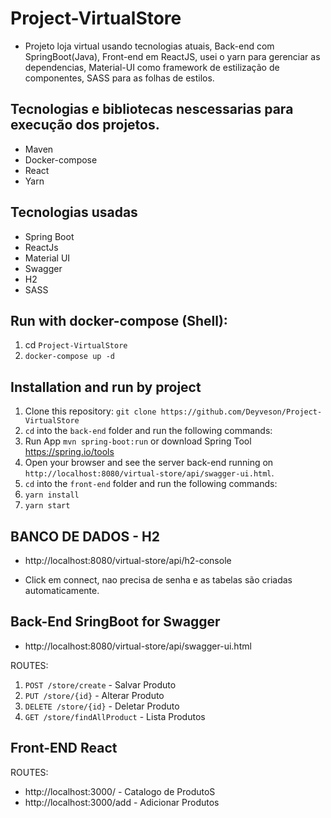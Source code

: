 # Project-VirtualStore
- Projeto loja virtual usando tecnologias atuais, Back-end com SpringBoot(Java), 
Front-end em ReactJS, usei o yarn para gerenciar as dependencias, Material-UI como framework de estilização de componentes, SASS para as folhas de estilos.

## Tecnologias e bibliotecas nescessarias para execução dos projetos.
- Maven 
- Docker-compose
- React
- Yarn

## Tecnologias usadas
- Spring Boot
- ReactJs
- Material UI
- Swagger 
- H2
- SASS

## Run with docker-compose (Shell): 
1. cd `Project-VirtualStore`
2. `docker-compose up -d`

## Installation and run by project
1. Clone this repository: `git clone https://github.com/Deyveson/Project-VirtualStore`
2. `cd` into the `back-end` folder and run the following commands:
3. Run App `mvn spring-boot:run` or download Spring Tool https://spring.io/tools
5. Open your browser and see the server back-end running on `http://localhost:8080/virtual-store/api/swagger-ui.html`.
6. `cd` into the `front-end` folder and run the following commands:
7. `yarn install`
8. `yarn start`

## BANCO DE DADOS - H2

- http://localhost:8080/virtual-store/api/h2-console

- Click em connect, nao precisa de senha e as tabelas são criadas automaticamente.

## Back-End SringBoot for Swagger

- http://localhost:8080/virtual-store/api/swagger-ui.html

ROUTES: 
1. `POST /store/create` - Salvar Produto
2. `PUT /store/{id}` - Alterar Produto 
3. `DELETE /store/{id}` - Deletar Produto
4. `GET /store/findAllProduct` - Lista Produtos

## Front-END React

ROUTES:

- http://localhost:3000/ - Catalogo de ProdutoS
- http://localhost:3000/add - Adicionar Produtos 



